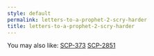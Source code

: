 ```yaml
---
style: default
permalink: letters-to-a-prophet-2-scry-harder
title: letters-to-a-prophet-2-scry-harder
---
```

You may also like:
[SCP-373](http://scp-wiki.net/scp-373)
[SCP-2851](http://scp-wiki.net/scp-2851)